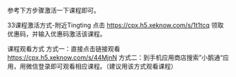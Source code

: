 参考下方步骤激活一下课程即可。

33课程激活方式-附近Tingting
点击 https://cpx.h5.xeknow.com/s/1t1tcq 领取优惠码，并输入优惠码激活该课程。

课程观看方式
方式一：直接点击链接观看 https://cpx.h5.xeknow.com/s/44MjnN
方式二：到手机应用商店搜索”小鹅通“应用，用微信登录即可观看相应课程。（建议用该方式观看课程）